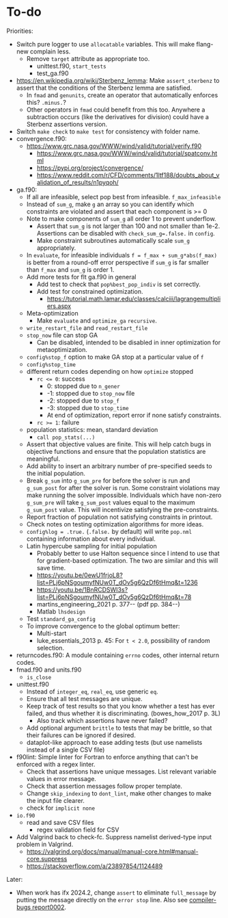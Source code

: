 # To-do

Priorities:

- Switch pure logger to use `allocatable` variables. This will make flang-new complain less.
    - Remove `target` attribute as appropriate too.
        - unittest.f90, `start_tests`
        - test_ga.f90
- <https://en.wikipedia.org/wiki/Sterbenz_lemma>: Make `assert_sterbenz` to assert that the conditions of the Sterbenz lemma are satisfied.
    - In `fmad` and `genunits`, create an operator that automatically enforces this? `.minus.`?
    - Other operators in `fmad` could benefit from this too. Anywhere a subtraction occurs (like the derivatives for division) could have a Sterbenz assertions version.
- Switch `make check` to `make test` for consistency with folder name.
- convergence.f90:
    - <https://www.grc.nasa.gov/WWW/wind/valid/tutorial/verify.f90>
        - <https://www.grc.nasa.gov/WWW/wind/valid/tutorial/spatconv.html>
        - <https://pypi.org/project/convergence/>
        - <https://www.reddit.com/r/CFD/comments/1ltf188/doubts_about_validation_of_results/n1pyqoh/>
- ga.f90:
    - If all are infeasible, select pop best from infeasible. `f_max_infeasible`
    - Instead of `sum_g`, make `g` an array so you can identify which constraints are violated and assert that each component is >= 0
    - Note to make components of `sum_g` all order 1 to prevent underflow.
        - Assert that `sum_g` is not larger than 100 and not smaller than 1e-2. Assertions can be disabled with `check_sum_g=.false.` in `config`.
        - Make constraint subroutines automatically scale `sum_g` appropriately.
    - In `evaluate`, for infeasible individuals `f = f_max + sum_g*abs(f_max)` is better from a round-off error perspective if `sum_g` is far smaller than `f_max` and `sum_g` is order 1.
    - Add more tests for flt ga.f90 in general
        - Add test to check that `pop%best_pop_indiv` is set correctly.
        - Add test for constrained optimization.
            - <https://tutorial.math.lamar.edu/classes/calciii/lagrangemultipliers.aspx>
    - Meta-optimization
        - Make `evaluate` and `optimize_ga` `recursive`.
    - `write_restart_file` and `read_restart_file`
    - `stop_now` file can stop GA
        - Can be disabled, intended to be disabled in inner optimization for metaoptimization.
    - `config%stop_f` option to make GA stop at a particular value of `f`
    - `config%stop_time`
    - different return codes depending on how `optimize` stopped
        - `rc <= 0`: success
            - 0: stopped due to `n_gener`
            - -1: stopped due to `stop_now` file
            - -2: stopped due to `stop_f`
            - -3: stopped due to `stop_time`
            - At end of optimization, report error if none satisfy constraints.
        - `rc >= 1`: failure
    - population statistics: mean, standard deviation
        - `call pop_stats(...)`
    - Assert that objective values are finite. This will help catch bugs in objective functions and ensure that the population statistics are meaningful.
    - Add ability to insert an arbitrary number of pre-specified seeds to the initial population.
    - Break `g_sum` into `g_sum_pre` for before the solver is run and `g_sum_post` for after the solver is run. Some constraint violations may make running the solver impossible. Individuals which have non-zero `g_sum_pre` will take `g_sum_post` values equal to the maximum `g_sum_post` value. This will incentivize satisfying the pre-constraints.
    - Report fraction of population not satisfying constraints in printout.
    - Check notes on testing optimization algorithms for more ideas.
    - `config%log = .true.` (`.false.` by default) will write `pop.nml` containing information about every individual.
    - Latin hypercube sampling for initial population
        - Probably better to use Halton sequence since I intend to use that for gradient-based optimization. The two are similar and this will save time.
        - <https://youtu.be/0ewU1frjoL8?list=PLj6pNSgoumyfNUw0T_dOv5g6QzDf6tHmq&t=1236>
        - <https://youtu.be/1BnRCDSWI3s?list=PLj6pNSgoumyfNUw0T_dOv5g6QzDf6tHmq&t=78>
        - martins_engineering_2021 p. 377-- (pdf pp. 384--)
        - Matlab `lhsdesign`
    - Test `standard_ga_config`
    - To improve convergence to the global optimum better:
        - Multi-start
        - luke_essentials_2013 p. 45: For `t < 2.0`, possibility of random selection.
- returncodes.f90: A module containing `errno` codes, other internal return codes.
- fmad.f90 and units.f90
    - `is_close`
- unittest.f90
    - Instead of `integer_eq`, `real_eq`, use generic `eq`.
    - Ensure that all test messages are unique.
    - Keep track of test results so that you know whether a test has ever failed, and thus whether it is discriminating. (bowes_how_2017 p. 3L)
        - Also track which assertions have never failed?
    - Add optional argument `brittle` to tests that may be brittle, so that their failures can be ignored if desired.
    - dataplot-like approach to ease adding tests (but use namelists instead of a single CSV file)
- f90lint: Simple linter for Fortran to enforce anything that can't be enforced with a regex linter.
    - Check that assertions have unique messages. List relevant variable values in error message.
    - Check that assertion messages follow proper template.
    - Change `skip_indexing` to `dont_lint`, make other changes to make the input file clearer.
    - check for `implicit none`
- `io.f90`
    - read and save CSV files
        - regex validation field for CSV
- Add Valgrind back to check-fc. Suppress namelist derived-type input problem in Valgrind.
    - <https://valgrind.org/docs/manual/manual-core.html#manual-core.suppress>
    - <https://stackoverflow.com/a/23897854/1124489>

Later:

- When work has ifx 2024.2, change `assert` to eliminate `full_message` by putting the message directly on the `error stop` line. Also see [compiler-bugs report0002](https://github.com/btrettel/compiler-bugs/tree/main/report0002).
